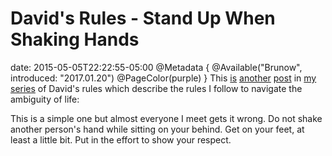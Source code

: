 # David's Rules - Stand Up When Shaking Hands
date: 2015-05-05T22:22:55-05:00
@Metadata {
  @Available("Brunow", introduced: "2017.01.20")
  @PageColor(purple)
}
This [is](http://brunow.org/2015/01/31/david's-rules---apologies/) [another](http://brunow.org/2015/02/05/david's-rules---elevators/) [post](http://brunow.org/2015/02/08/david's-rules---the-horse-side/) in [my](http://brunow.org/2015/02/28/david's-rules---barber-shops/) [series](http://brunow.org/2015/03/02/david's-rules---recommendations/) of David's rules which describe the rules I follow to navigate the ambiguity of life:

This is a simple one but almost everyone I meet gets it wrong. Do not shake another person's hand while sitting on your behind. Get on your feet, at least a little bit. Put in the effort to show your respect.
